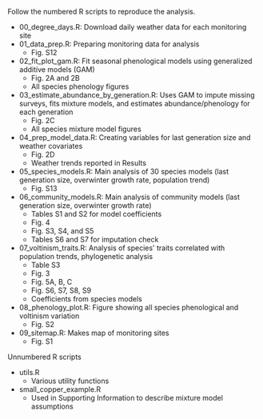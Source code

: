 Follow the numbered R scripts to reproduce the analysis.

* 00_degree_days.R: Download daily weather data for each monitoring site
* 01_data_prep.R: Preparing monitoring data for analysis
  * Fig. S12
* 02_fit_plot_gam.R: Fit seasonal phenological models using generalized additive models (GAM)
  * Fig. 2A and 2B
  * All species phenology figures
* 03_estimate_abundance_by_generation.R: Uses GAM to impute missing surveys, fits mixture models, and estimates abundance/phenology for each generation
  * Fig. 2C
  * All species mixture model figures
* 04_prep_model_data.R: Creating variables for last generation size and weather covariates
  * Fig. 2D
  * Weather trends reported in Results
* 05_species_models.R: Main analysis of 30 species models (last generation size, overwinter growth rate, population trend)
  * Fig. S13
* 06_community_models.R: Main analysis of community models (last generation size, overwinter growth rate)
  * Tables S1 and S2 for model coefficients
  * Fig. 4
  * Fig. S3, S4, and S5
  * Tables S6 and S7 for imputation check
* 07_voltinism_traits.R: Analysis of species' traits correlated with population trends, phylogenetic analysis
  * Table S3
  * Fig. 3
  * Fig. 5A, B, C
  * Fig. S6, S7, S8, S9
  * Coefficients from species models
* 08_phenology_plot.R: Figure showing all species phenological and voltinism variation
  * Fig. S2
* 09_sitemap.R: Makes map of monitoring sites
  * Fig. S1

Unnumbered R scripts

* utils.R
  * Various utility functions 
* small_copper_example.R
  * Used in Supporting Information to describe mixture model assumptions
